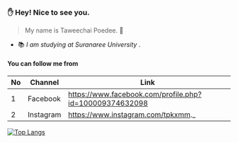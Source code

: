 ### :raised_hand: Hey! Nice to see you.
> My name is Taweechai Poedee. :dizzy:
- :books: _I am studying at Suranaree University_ .
#### You can follow me from

| No | Channel | Link |
| ---- | ---- | ---- |
| 1 | Facebook | https://www.facebook.com/profile.php?id=100009374632098 |
| 2 | Instagram | https://www.instagram.com/tpkxmm._ |

[![Top Langs](https://github-readme-stats.vercel.app/api/top-langs/?username=Taweechaikxmm&layout=donut-vertical)](https://github.com/anuraghazra/github-readme-stats)


